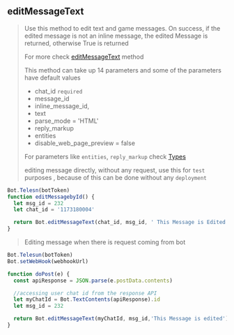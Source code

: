 ## editMessageText

> Use this method to edit text and game messages. On success, if the edited message is not an inline message, the edited Message is returned, otherwise True is returned
>
> For more check [editMessageText](https://core.telegram.org/bots/api#editmessagetext) method
>
> This method can take up 14 parameters and
> some of the parameters have default values
>
> - chat_id `required`
> - message_id
> - inline_message_id,
> - text
> - parse_mode = 'HTML'
> - reply_markup
> - entities
> - disable_web_page_preview = false
>
> For parameters like `entities`, `reply_markup` check [Types](https://github.com/abdiu34567/telesn.js/tree/main/Docs/Types)
>
> editing message directly, without any request, use this for `test` purposes , because of this can be done without any `deployment`

```js
Bot.Telesn(botToken)
function editMessagebyId() {
  let msg_id = 232
  let chat_id = '1173180004'

  return Bot.editMessageText(chat_id, msg_id, ' This Message is Edited')
}
```

> Editing message when there is request coming from bot

```JavaScript
Bot.Telesun(botToken)
Bot.setWebHook(webhookUrl)

function doPost(e) {
  const apiResponse = JSON.parse(e.postData.contents)

  //accessing user chat id from the response API
  let myChatId = Bot.TextContents(apiResponse).id
  let msg_id = 232

  return Bot.editMessageText(myChatId, msg_id,'This Message is edited')
}
```
